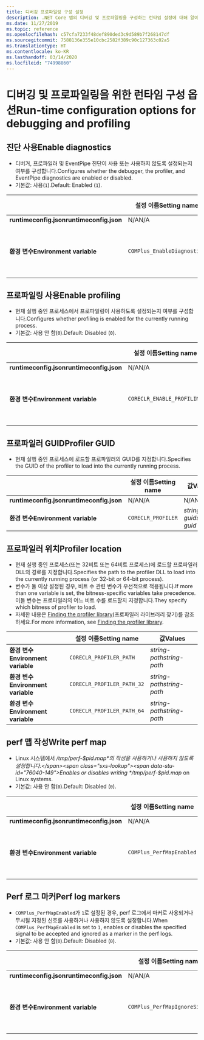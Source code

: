 ```yaml
---
title: 디버깅 프로파일링 구성 설정
description: .NET Core 앱의 디버깅 및 프로파일링을 구성하는 런타임 설정에 대해 알아봅니다.
ms.date: 11/27/2019
ms.topic: reference
ms.openlocfilehash: c57cfa7233f48def890ded3c9d589b7f268147df
ms.sourcegitcommit: 7588136e355e10cbc2582f389c90c127363c02a5
ms.translationtype: HT
ms.contentlocale: ko-KR
ms.lasthandoff: 03/14/2020
ms.locfileid: "74998860"
---
```

# <a name="run-time-configuration-options-for-debugging-and-profiling"></a><span data-ttu-id="76040-103">디버깅 및 프로파일링을 위한 런타임 구성 옵션</span><span class="sxs-lookup"><span data-stu-id="76040-103">Run-time configuration options for debugging and profiling</span></span>

## <a name="enable-diagnostics"></a><span data-ttu-id="76040-104">진단 사용</span><span class="sxs-lookup"><span data-stu-id="76040-104">Enable diagnostics</span></span>

- <span data-ttu-id="76040-105">디버거, 프로파일러 및 EventPipe 진단이 사용 또는 사용하지 않도록 설정되는지 여부를 구성합니다.</span><span class="sxs-lookup"><span data-stu-id="76040-105">Configures whether the debugger, the profiler, and EventPipe diagnostics are enabled or disabled.</span></span>
- <span data-ttu-id="76040-106">기본값: 사용(`1`).</span><span class="sxs-lookup"><span data-stu-id="76040-106">Default: Enabled (`1`).</span></span>

| | <span data-ttu-id="76040-107">설정 이름</span><span class="sxs-lookup"><span data-stu-id="76040-107">Setting name</span></span> | <span data-ttu-id="76040-108">값</span><span class="sxs-lookup"><span data-stu-id="76040-108">Values</span></span> |
| - | - | - |
| <span data-ttu-id="76040-109">**runtimeconfig.json**</span><span class="sxs-lookup"><span data-stu-id="76040-109">**runtimeconfig.json**</span></span> | <span data-ttu-id="76040-110">N/A</span><span class="sxs-lookup"><span data-stu-id="76040-110">N/A</span></span> | <span data-ttu-id="76040-111">N/A</span><span class="sxs-lookup"><span data-stu-id="76040-111">N/A</span></span> |
| <span data-ttu-id="76040-112">**환경 변수**</span><span class="sxs-lookup"><span data-stu-id="76040-112">**Environment variable**</span></span> | `COMPlus_EnableDiagnostics` | <span data-ttu-id="76040-113">`1` - 사용</span><span class="sxs-lookup"><span data-stu-id="76040-113">`1` - enabled</span></span><br/><span data-ttu-id="76040-114">`0` - 사용 안 함</span><span class="sxs-lookup"><span data-stu-id="76040-114">`0` - disabled</span></span> |

## <a name="enable-profiling"></a><span data-ttu-id="76040-115">프로파일링 사용</span><span class="sxs-lookup"><span data-stu-id="76040-115">Enable profiling</span></span>

- <span data-ttu-id="76040-116">현재 실행 중인 프로세스에서 프로파일링이 사용하도록 설정되는지 여부를 구성합니다.</span><span class="sxs-lookup"><span data-stu-id="76040-116">Configures whether profiling is enabled for the currently running process.</span></span>
- <span data-ttu-id="76040-117">기본값: 사용 안 함(`0`).</span><span class="sxs-lookup"><span data-stu-id="76040-117">Default: Disabled (`0`).</span></span>

| | <span data-ttu-id="76040-118">설정 이름</span><span class="sxs-lookup"><span data-stu-id="76040-118">Setting name</span></span> | <span data-ttu-id="76040-119">값</span><span class="sxs-lookup"><span data-stu-id="76040-119">Values</span></span> |
| - | - | - |
| <span data-ttu-id="76040-120">**runtimeconfig.json**</span><span class="sxs-lookup"><span data-stu-id="76040-120">**runtimeconfig.json**</span></span> | <span data-ttu-id="76040-121">N/A</span><span class="sxs-lookup"><span data-stu-id="76040-121">N/A</span></span> | <span data-ttu-id="76040-122">N/A</span><span class="sxs-lookup"><span data-stu-id="76040-122">N/A</span></span> |
| <span data-ttu-id="76040-123">**환경 변수**</span><span class="sxs-lookup"><span data-stu-id="76040-123">**Environment variable**</span></span> | `CORECLR_ENABLE_PROFILING` | <span data-ttu-id="76040-124">`0` - 사용 안 함</span><span class="sxs-lookup"><span data-stu-id="76040-124">`0` - disabled</span></span><br/><span data-ttu-id="76040-125">`1` - 사용</span><span class="sxs-lookup"><span data-stu-id="76040-125">`1` - enabled</span></span> |

## <a name="profiler-guid"></a><span data-ttu-id="76040-126">프로파일러 GUID</span><span class="sxs-lookup"><span data-stu-id="76040-126">Profiler GUID</span></span>

- <span data-ttu-id="76040-127">현재 실행 중인 프로세스에 로드할 프로파일러의 GUID를 지정합니다.</span><span class="sxs-lookup"><span data-stu-id="76040-127">Specifies the GUID of the profiler to load into the currently running process.</span></span>

| | <span data-ttu-id="76040-128">설정 이름</span><span class="sxs-lookup"><span data-stu-id="76040-128">Setting name</span></span> | <span data-ttu-id="76040-129">값</span><span class="sxs-lookup"><span data-stu-id="76040-129">Values</span></span> |
| - | - | - |
| <span data-ttu-id="76040-130">**runtimeconfig.json**</span><span class="sxs-lookup"><span data-stu-id="76040-130">**runtimeconfig.json**</span></span> | <span data-ttu-id="76040-131">N/A</span><span class="sxs-lookup"><span data-stu-id="76040-131">N/A</span></span> | <span data-ttu-id="76040-132">N/A</span><span class="sxs-lookup"><span data-stu-id="76040-132">N/A</span></span> |
| <span data-ttu-id="76040-133">**환경 변수**</span><span class="sxs-lookup"><span data-stu-id="76040-133">**Environment variable**</span></span> | `CORECLR_PROFILER` | <span data-ttu-id="76040-134">*string-guid*</span><span class="sxs-lookup"><span data-stu-id="76040-134">*string-guid*</span></span> |

## <a name="profiler-location"></a><span data-ttu-id="76040-135">프로파일러 위치</span><span class="sxs-lookup"><span data-stu-id="76040-135">Profiler location</span></span>

- <span data-ttu-id="76040-136">현재 실행 중인 프로세스(또는 32비트 또는 64비트 프로세스)에 로드할 프로파일러 DLL의 경로를 지정합니다.</span><span class="sxs-lookup"><span data-stu-id="76040-136">Specifies the path to the profiler DLL to load into the currently running process (or 32-bit or 64-bit process).</span></span>
- <span data-ttu-id="76040-137">변수가 둘 이상 설정된 경우, 비트 수 관련 변수가 우선적으로 적용됩니다.</span><span class="sxs-lookup"><span data-stu-id="76040-137">If more than one variable is set, the bitness-specific variables take precedence.</span></span> <span data-ttu-id="76040-138">이들 변수는 프로파일러의 어느 비트 수를 로드할지 지정합니다.</span><span class="sxs-lookup"><span data-stu-id="76040-138">They specify which bitness of profiler to load.</span></span>
- <span data-ttu-id="76040-139">자세한 내용은 [Finding the profiler library](https://github.com/dotnet/runtime/blob/master/docs/design/coreclr/profiling/Profiler%20Loading.md)(프로파일러 라이브러리 찾기)를 참조하세요.</span><span class="sxs-lookup"><span data-stu-id="76040-139">For more information, see [Finding the profiler library](https://github.com/dotnet/runtime/blob/master/docs/design/coreclr/profiling/Profiler%20Loading.md).</span></span>

| | <span data-ttu-id="76040-140">설정 이름</span><span class="sxs-lookup"><span data-stu-id="76040-140">Setting name</span></span> | <span data-ttu-id="76040-141">값</span><span class="sxs-lookup"><span data-stu-id="76040-141">Values</span></span> |
| - | - | - |
| <span data-ttu-id="76040-142">**환경 변수**</span><span class="sxs-lookup"><span data-stu-id="76040-142">**Environment variable**</span></span> | `CORECLR_PROFILER_PATH` | <span data-ttu-id="76040-143">*string-path*</span><span class="sxs-lookup"><span data-stu-id="76040-143">*string-path*</span></span> |
| <span data-ttu-id="76040-144">**환경 변수**</span><span class="sxs-lookup"><span data-stu-id="76040-144">**Environment variable**</span></span> | `CORECLR_PROFILER_PATH_32` | <span data-ttu-id="76040-145">*string-path*</span><span class="sxs-lookup"><span data-stu-id="76040-145">*string-path*</span></span> |
| <span data-ttu-id="76040-146">**환경 변수**</span><span class="sxs-lookup"><span data-stu-id="76040-146">**Environment variable**</span></span> | `CORECLR_PROFILER_PATH_64` | <span data-ttu-id="76040-147">*string-path*</span><span class="sxs-lookup"><span data-stu-id="76040-147">*string-path*</span></span> |

## <a name="write-perf-map"></a><span data-ttu-id="76040-148">perf 맵 작성</span><span class="sxs-lookup"><span data-stu-id="76040-148">Write perf map</span></span>

- <span data-ttu-id="76040-149">Linux 시스템에서 */tmp/perf-$pid.map*의 작성을 사용하거나 사용하지 않도록 설정합니다.</span><span class="sxs-lookup"><span data-stu-id="76040-149">Enables or disables writing */tmp/perf-$pid.map* on Linux systems.</span></span>
- <span data-ttu-id="76040-150">기본값: 사용 안 함(`0`).</span><span class="sxs-lookup"><span data-stu-id="76040-150">Default: Disabled (`0`).</span></span>

| | <span data-ttu-id="76040-151">설정 이름</span><span class="sxs-lookup"><span data-stu-id="76040-151">Setting name</span></span> | <span data-ttu-id="76040-152">값</span><span class="sxs-lookup"><span data-stu-id="76040-152">Values</span></span> |
| - | - | - |
| <span data-ttu-id="76040-153">**runtimeconfig.json**</span><span class="sxs-lookup"><span data-stu-id="76040-153">**runtimeconfig.json**</span></span> | <span data-ttu-id="76040-154">N/A</span><span class="sxs-lookup"><span data-stu-id="76040-154">N/A</span></span> | <span data-ttu-id="76040-155">N/A</span><span class="sxs-lookup"><span data-stu-id="76040-155">N/A</span></span> |
| <span data-ttu-id="76040-156">**환경 변수**</span><span class="sxs-lookup"><span data-stu-id="76040-156">**Environment variable**</span></span> | `COMPlus_PerfMapEnabled` | <span data-ttu-id="76040-157">`0` - 사용 안 함</span><span class="sxs-lookup"><span data-stu-id="76040-157">`0` - disabled</span></span><br/><span data-ttu-id="76040-158">`1` - 사용</span><span class="sxs-lookup"><span data-stu-id="76040-158">`1` - enabled</span></span> |

## <a name="perf-log-markers"></a><span data-ttu-id="76040-159">Perf 로그 마커</span><span class="sxs-lookup"><span data-stu-id="76040-159">Perf log markers</span></span>

- <span data-ttu-id="76040-160">`COMPlus_PerfMapEnabled`가 `1`로 설정된 경우, perf 로그에서 마커로 사용되거나 무시될 지정된 신호를 사용하거나 사용하지 않도록 설정합니다.</span><span class="sxs-lookup"><span data-stu-id="76040-160">When `COMPlus_PerfMapEnabled` is set to `1`, enables or disables the specified signal to be accepted and ignored as a marker in the perf logs.</span></span>
- <span data-ttu-id="76040-161">기본값: 사용 안 함(`0`).</span><span class="sxs-lookup"><span data-stu-id="76040-161">Default: Disabled (`0`).</span></span>

| | <span data-ttu-id="76040-162">설정 이름</span><span class="sxs-lookup"><span data-stu-id="76040-162">Setting name</span></span> | <span data-ttu-id="76040-163">값</span><span class="sxs-lookup"><span data-stu-id="76040-163">Values</span></span> |
| - | - | - |
| <span data-ttu-id="76040-164">**runtimeconfig.json**</span><span class="sxs-lookup"><span data-stu-id="76040-164">**runtimeconfig.json**</span></span> | <span data-ttu-id="76040-165">N/A</span><span class="sxs-lookup"><span data-stu-id="76040-165">N/A</span></span> | <span data-ttu-id="76040-166">N/A</span><span class="sxs-lookup"><span data-stu-id="76040-166">N/A</span></span> |
| <span data-ttu-id="76040-167">**환경 변수**</span><span class="sxs-lookup"><span data-stu-id="76040-167">**Environment variable**</span></span> | `COMPlus_PerfMapIgnoreSignal` | <span data-ttu-id="76040-168">`0` - 사용 안 함</span><span class="sxs-lookup"><span data-stu-id="76040-168">`0` - disabled</span></span><br/><span data-ttu-id="76040-169">`1` - 사용</span><span class="sxs-lookup"><span data-stu-id="76040-169">`1` - enabled</span></span> |
